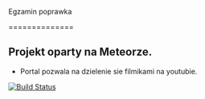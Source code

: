 

Egzamin poprawka  

==============

Projekt oparty na Meteorze.
--------------



- Portal pozwala na dzielenie sie filmikami na youtubie.

[![Build Status](https://travis-ci.org/profile/AdamZielke.png)](https://travis-ci.org/profile/AdamZielke)
